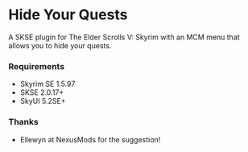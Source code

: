 # Hide Your Quests
A SKSE plugin for The Elder Scrolls V: Skyrim with an MCM menu that allows you to hide your quests.

### Requirements
- Skyrim SE 1.5.97
- SKSE 2.0.17+
- SkyUI 5.2SE+

### Thanks
- Ellewyn at NexusMods for the suggestion!
